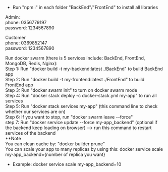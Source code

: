 - Run "npm i" in each folder "BackEnd"/"FrontEnd" to install all libraries  

Admin:  
phone: 0356779197  
password: 1234567890  

Customer  
phone: 0369852147  
password: 1234567890

Run docker swarm (there is 5 services include: BackEnd, FrontEnd, MongoDB, Redis, Nginx):  
Step 1: Run "docker build -t my-backend:latest ./BackEnd" to build BackEnd app  
Step 2: Run "docker build -t my-frontend:latest ./FrontEnd" to build FrontEnd app  
Step 3: Run "docker swarm init" to turn on docker swarm mode  
Step 4: Run "docker stack deploy -c docker-stack.yml my-app" to run all services  
Step 5: Run "docker stack services my-app" (this command line to check whether our services are on)  
Step 6: If you want to stop, run "docker swarm leave --force"    
step 7: Run "docker service update --force my-app_backend"  (optional if the backend keep loading on browser) --> run this command to restart services of the backend  
**Note  
You can clean cache by: "docker builder prune"  
You can scale your app to many replicas by using this: docker service scale my-app_backend={number of replica you want}
- Example: docker service scale my-app_backend=10  